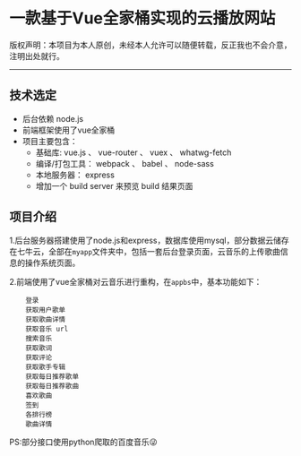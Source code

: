 # 一款基于Vue全家桶实现的云播放网站

版权声明：本项目为本人原创，未经本人允许可以随便转载，反正我也不会介意，注明出处就行。

---

## 技术选定

- 后台依赖 node.js
- 前端框架使用了vue全家桶
- 项目主要包含：   
	- 基础库: vue.js 、 vue-router 、 vuex 、 whatwg-fetch
	- 编译/打包工具： webpack 、 babel 、 node-sass
	- 本地服务器： express
	- 增加一个 build server 来预览 build 结果页面
	
## 项目介绍

1.后台服务器搭建使用了node.js和express，数据库使用mysql，部分数据云储存在七牛云，全部在```myapp```文件夹中，包括一套后台登录页面，云音乐的上传歌曲信息的操作系统页面。   

2.前端使用了vue全家桶对云音乐进行重构，在```appbs```中，基本功能如下：

		登录   
		获取用户歌单   
		获取歌曲详情   
		获取音乐 url   
		搜索音乐   
		获取歌词   
		获取评论   
		获取歌手专辑   
		获取每日推荐歌单   
		获取每日推荐歌曲   
		喜欢歌曲   
		签到   
		各排行榜   
		歌曲详情   
		
PS:部分接口使用python爬取的百度音乐😜















